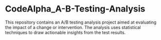 # CodeAlpha_A-B-Testing-Analysis
This repository contains an A/B testing analysis project aimed at evaluating the impact of a change or intervention. The analysis uses statistical techniques to draw actionable insights from the test results.
